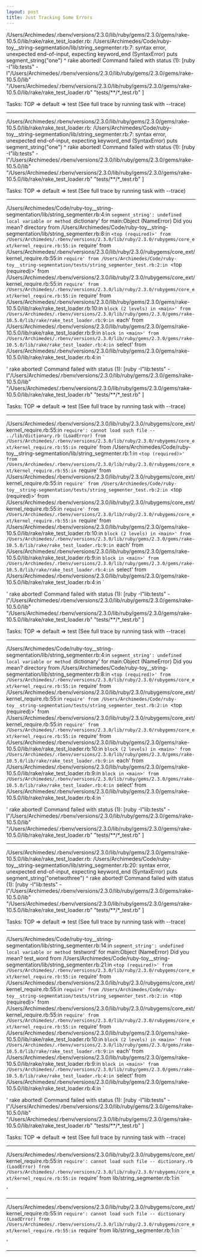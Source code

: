 ```yaml
---
layout: post
title: Just Tracking Some Errors
---
```


/Users/Archimedes/.rbenv/versions/2.3.0/lib/ruby/gems/2.3.0/gems/rake-10.5.0/lib/rake/rake_test_loader.rb: /Users/Archimedes/Code/ruby-toy__string-segmentation/lib/string_segmenter.rb:7: syntax error, unexpected end-of-input, expecting keyword_end (SyntaxError)
puts segment_string("one")
                          ^
rake aborted!
Command failed with status (1): [ruby -I"lib:tests" -I"/Users/Archimedes/.rbenv/versions/2.3.0/lib/ruby/gems/2.3.0/gems/rake-10.5.0/lib" "/Users/Archimedes/.rbenv/versions/2.3.0/lib/ruby/gems/2.3.0/gems/rake-10.5.0/lib/rake/rake_test_loader.rb" "tests/**/*_test.rb" ]

Tasks: TOP => default => test
(See full trace by running task with --trace)

-----------------------------------------------

/Users/Archimedes/.rbenv/versions/2.3.0/lib/ruby/gems/2.3.0/gems/rake-10.5.0/lib/rake/rake_test_loader.rb: /Users/Archimedes/Code/ruby-toy__string-segmentation/lib/string_segmenter.rb:7: syntax error, unexpected end-of-input, expecting keyword_end (SyntaxError)
puts segment_string("one")
                          ^
rake aborted!
Command failed with status (1): [ruby -I"lib:tests" -I"/Users/Archimedes/.rbenv/versions/2.3.0/lib/ruby/gems/2.3.0/gems/rake-10.5.0/lib" "/Users/Archimedes/.rbenv/versions/2.3.0/lib/ruby/gems/2.3.0/gems/rake-10.5.0/lib/rake/rake_test_loader.rb" "tests/**/*_test.rb" ]

Tasks: TOP => default => test
(See full trace by running task with --trace)

-----------------------------------------------

/Users/Archimedes/Code/ruby-toy__string-segmentation/lib/string_segmenter.rb:4:in `segment_string': undefined local variable or method `dictionary' for main:Object (NameError)
Did you mean?  directory
  from /Users/Archimedes/Code/ruby-toy__string-segmentation/lib/string_segmenter.rb:8:in `<top (required)>'
  from /Users/Archimedes/.rbenv/versions/2.3.0/lib/ruby/2.3.0/rubygems/core_ext/kernel_require.rb:55:in `require'
  from /Users/Archimedes/.rbenv/versions/2.3.0/lib/ruby/2.3.0/rubygems/core_ext/kernel_require.rb:55:in `require'
  from /Users/Archimedes/Code/ruby-toy__string-segmentation/tests/string_segmenter_test.rb:2:in `<top (required)>'
  from /Users/Archimedes/.rbenv/versions/2.3.0/lib/ruby/2.3.0/rubygems/core_ext/kernel_require.rb:55:in `require'
  from /Users/Archimedes/.rbenv/versions/2.3.0/lib/ruby/2.3.0/rubygems/core_ext/kernel_require.rb:55:in `require'
  from /Users/Archimedes/.rbenv/versions/2.3.0/lib/ruby/gems/2.3.0/gems/rake-10.5.0/lib/rake/rake_test_loader.rb:10:in `block (2 levels) in <main>'
  from /Users/Archimedes/.rbenv/versions/2.3.0/lib/ruby/gems/2.3.0/gems/rake-10.5.0/lib/rake/rake_test_loader.rb:9:in `each'
  from /Users/Archimedes/.rbenv/versions/2.3.0/lib/ruby/gems/2.3.0/gems/rake-10.5.0/lib/rake/rake_test_loader.rb:9:in `block in <main>'
  from /Users/Archimedes/.rbenv/versions/2.3.0/lib/ruby/gems/2.3.0/gems/rake-10.5.0/lib/rake/rake_test_loader.rb:4:in `select'
  from /Users/Archimedes/.rbenv/versions/2.3.0/lib/ruby/gems/2.3.0/gems/rake-10.5.0/lib/rake/rake_test_loader.rb:4:in `<main>'
rake aborted!
Command failed with status (1): [ruby -I"lib:tests" -I"/Users/Archimedes/.rbenv/versions/2.3.0/lib/ruby/gems/2.3.0/gems/rake-10.5.0/lib" "/Users/Archimedes/.rbenv/versions/2.3.0/lib/ruby/gems/2.3.0/gems/rake-10.5.0/lib/rake/rake_test_loader.rb" "tests/**/*_test.rb" ]

Tasks: TOP => default => test
(See full trace by running task with --trace)

________________________________________________

/Users/Archimedes/.rbenv/versions/2.3.0/lib/ruby/2.3.0/rubygems/core_ext/kernel_require.rb:55:in `require': cannot load such file -- ../lib/dictionary.rb (LoadError)
  from /Users/Archimedes/.rbenv/versions/2.3.0/lib/ruby/2.3.0/rubygems/core_ext/kernel_require.rb:55:in `require'
  from /Users/Archimedes/Code/ruby-toy__string-segmentation/lib/string_segmenter.rb:1:in `<top (required)>'
  from /Users/Archimedes/.rbenv/versions/2.3.0/lib/ruby/2.3.0/rubygems/core_ext/kernel_require.rb:55:in `require'
  from /Users/Archimedes/.rbenv/versions/2.3.0/lib/ruby/2.3.0/rubygems/core_ext/kernel_require.rb:55:in `require'
  from /Users/Archimedes/Code/ruby-toy__string-segmentation/tests/string_segmenter_test.rb:2:in `<top (required)>'
  from /Users/Archimedes/.rbenv/versions/2.3.0/lib/ruby/2.3.0/rubygems/core_ext/kernel_require.rb:55:in `require'
  from /Users/Archimedes/.rbenv/versions/2.3.0/lib/ruby/2.3.0/rubygems/core_ext/kernel_require.rb:55:in `require'
  from /Users/Archimedes/.rbenv/versions/2.3.0/lib/ruby/gems/2.3.0/gems/rake-10.5.0/lib/rake/rake_test_loader.rb:10:in `block (2 levels) in <main>'
  from /Users/Archimedes/.rbenv/versions/2.3.0/lib/ruby/gems/2.3.0/gems/rake-10.5.0/lib/rake/rake_test_loader.rb:9:in `each'
  from /Users/Archimedes/.rbenv/versions/2.3.0/lib/ruby/gems/2.3.0/gems/rake-10.5.0/lib/rake/rake_test_loader.rb:9:in `block in <main>'
  from /Users/Archimedes/.rbenv/versions/2.3.0/lib/ruby/gems/2.3.0/gems/rake-10.5.0/lib/rake/rake_test_loader.rb:4:in `select'
  from /Users/Archimedes/.rbenv/versions/2.3.0/lib/ruby/gems/2.3.0/gems/rake-10.5.0/lib/rake/rake_test_loader.rb:4:in `<main>'
rake aborted!
Command failed with status (1): [ruby -I"lib:tests" -I"/Users/Archimedes/.rbenv/versions/2.3.0/lib/ruby/gems/2.3.0/gems/rake-10.5.0/lib" "/Users/Archimedes/.rbenv/versions/2.3.0/lib/ruby/gems/2.3.0/gems/rake-10.5.0/lib/rake/rake_test_loader.rb" "tests/**/*_test.rb" ]

Tasks: TOP => default => test
(See full trace by running task with --trace)

-------------------------------------------------

/Users/Archimedes/Code/ruby-toy__string-segmentation/lib/string_segmenter.rb:4:in `segment_string': undefined local variable or method `dictionary' for main:Object (NameError)
Did you mean?  directory
  from /Users/Archimedes/Code/ruby-toy__string-segmentation/lib/string_segmenter.rb:8:in `<top (required)>'
  from /Users/Archimedes/.rbenv/versions/2.3.0/lib/ruby/2.3.0/rubygems/core_ext/kernel_require.rb:55:in `require'
  from /Users/Archimedes/.rbenv/versions/2.3.0/lib/ruby/2.3.0/rubygems/core_ext/kernel_require.rb:55:in `require'
  from /Users/Archimedes/Code/ruby-toy__string-segmentation/tests/string_segmenter_test.rb:2:in `<top (required)>'
  from /Users/Archimedes/.rbenv/versions/2.3.0/lib/ruby/2.3.0/rubygems/core_ext/kernel_require.rb:55:in `require'
  from /Users/Archimedes/.rbenv/versions/2.3.0/lib/ruby/2.3.0/rubygems/core_ext/kernel_require.rb:55:in `require'
  from /Users/Archimedes/.rbenv/versions/2.3.0/lib/ruby/gems/2.3.0/gems/rake-10.5.0/lib/rake/rake_test_loader.rb:10:in `block (2 levels) in <main>'
  from /Users/Archimedes/.rbenv/versions/2.3.0/lib/ruby/gems/2.3.0/gems/rake-10.5.0/lib/rake/rake_test_loader.rb:9:in `each'
  from /Users/Archimedes/.rbenv/versions/2.3.0/lib/ruby/gems/2.3.0/gems/rake-10.5.0/lib/rake/rake_test_loader.rb:9:in `block in <main>'
  from /Users/Archimedes/.rbenv/versions/2.3.0/lib/ruby/gems/2.3.0/gems/rake-10.5.0/lib/rake/rake_test_loader.rb:4:in `select'
  from /Users/Archimedes/.rbenv/versions/2.3.0/lib/ruby/gems/2.3.0/gems/rake-10.5.0/lib/rake/rake_test_loader.rb:4:in `<main>'
rake aborted!
Command failed with status (1): [ruby -I"lib:tests" -I"/Users/Archimedes/.rbenv/versions/2.3.0/lib/ruby/gems/2.3.0/gems/rake-10.5.0/lib" "/Users/Archimedes/.rbenv/versions/2.3.0/lib/ruby/gems/2.3.0/gems/rake-10.5.0/lib/rake/rake_test_loader.rb" "tests/**/*_test.rb" ]

-------------------------------------------------

/Users/Archimedes/.rbenv/versions/2.3.0/lib/ruby/gems/2.3.0/gems/rake-10.5.0/lib/rake/rake_test_loader.rb: /Users/Archimedes/Code/ruby-toy__string-segmentation/lib/string_segmenter.rb:20: syntax error, unexpected end-of-input, expecting keyword_end (SyntaxError)
puts segment_string("onetwothree")
                                  ^
rake aborted!
Command failed with status (1): [ruby -I"lib:tests" -I"/Users/Archimedes/.rbenv/versions/2.3.0/lib/ruby/gems/2.3.0/gems/rake-10.5.0/lib" "/Users/Archimedes/.rbenv/versions/2.3.0/lib/ruby/gems/2.3.0/gems/rake-10.5.0/lib/rake/rake_test_loader.rb" "tests/**/*_test.rb" ]

Tasks: TOP => default => test
(See full trace by running task with --trace)

-------------------------------------------------

/Users/Archimedes/Code/ruby-toy__string-segmentation/lib/string_segmenter.rb:14:in `segment_string': undefined local variable or method `testword' for main:Object (NameError)
Did you mean?  test_word
  from /Users/Archimedes/Code/ruby-toy__string-segmentation/lib/string_segmenter.rb:21:in `<top (required)>'
  from /Users/Archimedes/.rbenv/versions/2.3.0/lib/ruby/2.3.0/rubygems/core_ext/kernel_require.rb:55:in `require'
  from /Users/Archimedes/.rbenv/versions/2.3.0/lib/ruby/2.3.0/rubygems/core_ext/kernel_require.rb:55:in `require'
  from /Users/Archimedes/Code/ruby-toy__string-segmentation/tests/string_segmenter_test.rb:2:in `<top (required)>'
  from /Users/Archimedes/.rbenv/versions/2.3.0/lib/ruby/2.3.0/rubygems/core_ext/kernel_require.rb:55:in `require'
  from /Users/Archimedes/.rbenv/versions/2.3.0/lib/ruby/2.3.0/rubygems/core_ext/kernel_require.rb:55:in `require'
  from /Users/Archimedes/.rbenv/versions/2.3.0/lib/ruby/gems/2.3.0/gems/rake-10.5.0/lib/rake/rake_test_loader.rb:10:in `block (2 levels) in <main>'
  from /Users/Archimedes/.rbenv/versions/2.3.0/lib/ruby/gems/2.3.0/gems/rake-10.5.0/lib/rake/rake_test_loader.rb:9:in `each'
  from /Users/Archimedes/.rbenv/versions/2.3.0/lib/ruby/gems/2.3.0/gems/rake-10.5.0/lib/rake/rake_test_loader.rb:9:in `block in <main>'
  from /Users/Archimedes/.rbenv/versions/2.3.0/lib/ruby/gems/2.3.0/gems/rake-10.5.0/lib/rake/rake_test_loader.rb:4:in `select'
  from /Users/Archimedes/.rbenv/versions/2.3.0/lib/ruby/gems/2.3.0/gems/rake-10.5.0/lib/rake/rake_test_loader.rb:4:in `<main>'
rake aborted!
Command failed with status (1): [ruby -I"lib:tests" -I"/Users/Archimedes/.rbenv/versions/2.3.0/lib/ruby/gems/2.3.0/gems/rake-10.5.0/lib" "/Users/Archimedes/.rbenv/versions/2.3.0/lib/ruby/gems/2.3.0/gems/rake-10.5.0/lib/rake/rake_test_loader.rb" "tests/**/*_test.rb" ]

Tasks: TOP => default => test
(See full trace by running task with --trace)

----------------------------------------------------

/Users/Archimedes/.rbenv/versions/2.3.0/lib/ruby/2.3.0/rubygems/core_ext/kernel_require.rb:55:in `require': cannot load such file -- dictionary.rb (LoadError)
  from /Users/Archimedes/.rbenv/versions/2.3.0/lib/ruby/2.3.0/rubygems/core_ext/kernel_require.rb:55:in `require'
  from lib/string_segmenter.rb:1:in `<main>'

----------------------------------------------------

/Users/Archimedes/.rbenv/versions/2.3.0/lib/ruby/2.3.0/rubygems/core_ext/kernel_require.rb:55:in `require': cannot load such file -- dictionary (LoadError)
  from /Users/Archimedes/.rbenv/versions/2.3.0/lib/ruby/2.3.0/rubygems/core_ext/kernel_require.rb:55:in `require'
  from lib/string_segmenter.rb:1:in `<main>'

----------------------------------------------------